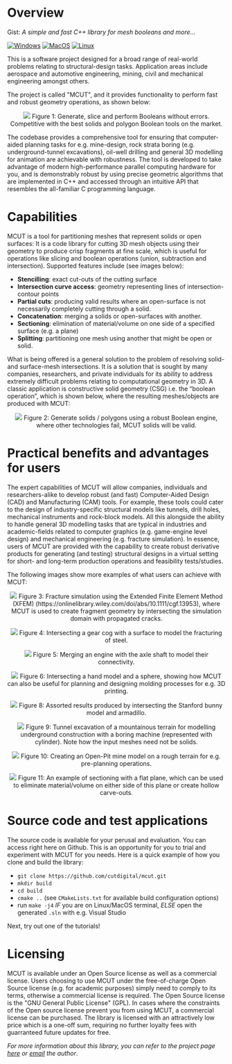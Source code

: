 # Overview

Gist: _A simple and fast C++ library for mesh booleans and more..._ 

[![Windows](https://github.com/cutdigital/mcut/actions/workflows/windows.yml/badge.svg)](https://github.com/cutdigital/mcut/actions/workflows/windows.yml)
[![MacOS](https://github.com/cutdigital/mcut/actions/workflows/macos.yml/badge.svg)](https://github.com/cutdigital/mcut/actions/workflows/macos.yml) [![Linux](https://github.com/cutdigital/mcut/actions/workflows/linux.yaml/badge.svg)](https://github.com/cutdigital/mcut/actions/workflows/linux.yaml)

This is a software project designed for a broad range of real-world problems relating to structural-design tasks. Application areas include aerospace and automotive engineering, mining, civil and mechanical engineering amongst others. 

The project is called "MCUT", and it provides functionality to perform fast and robust geometry operations, as shown below:

<p align="center">
  <img src="https://github.com/cutdigital/mcut.github.io/blob/master/docs/media/repo-teaser/github-teaser.png?raw=true">
  Figure 1: Generate, slice and perform Booleans without errors. Competitive with the best solids and polygon Boolean tools on the market.
</p>


The codebase provides a comprehensive tool for ensuring that computer-aided planning tasks for e.g. mine-design, rock strata boring (e.g. underground-tunnel excavations), oil-well drilling and general 3D modelling for animation are achievable with robustness. The tool is developed to take advantage of modern high-performance parallel computing hardware for you, and is demonstrably robust by using precise geometric algorithms that are implemented in C++ and accessed through an intuitive API that resembles the all-familiar C programming language.

# Capabilities

MCUT is a tool for partitioning meshes that represent solids or open surfaces: It is a code library for cutting 3D mesh objects using their geometry to produce crisp fragments at fine scale, which is useful for operations like slicing and boolean operations (union, subtraction and intersection). Supported features include (see images below):

* **Stencilling**: exact cut-outs of the cutting surface
* **Intersection curve access**: geometry representing lines of intersection-contour points
* **Partial cuts**: producing valid results where an open-surface is not necessarily completely cutting through a solid.
* **Concatenation**: merging a solids or open-surfaces with another.
* **Sectioning**: elimination of material/volume on one side of a specified surface (e.g. a plane) 
* **Splitting**: partitioning one mesh using another that might be open or solid. 

What is being offered is a general solution to the problem of resolving solid- and surface-mesh intersections. It is a solution that is sought by many companies, researchers, and private individuals for its ability to address extremely difficult problems relating to computational geometry in 3D. A classic application is constructive solid geometry (CSG) i.e. the “boolean operation”, which is shown below, where the resulting meshes/objects are produced with MCUT:

<p align="center">
  <img src="https://github.com/cutdigital/mcut.github.io/blob/master/docs/media/repo-teaser/teaser2.png?raw=true">
  Figure 2: Generate solids / polygons using a robust Boolean engine, where other technologies fail, MCUT solids will be valid.
</p>

# Practical benefits and advantages for users

The expert capabilities of MCUT will allow companies, individuals and researchers-alike to develop robust (and fast) Computer-Aided Design (CAD) and Manufacturing (CAM) tools. For example, these tools could cater to the design of industry-specific structural models like tunnels, drill holes, mechanical instruments and rock-block models. All this alongside the ability to handle general 3D modelling tasks that are typical in industries and academic-fields related to computer graphics (e.g. game-engine level design) and mechanical engineering (e.g. fracture simulation). In essence, users of MCUT are provided with the capability to create robust derivative products for generating (and testing) structural designs in a virtual setting for short- and long-term production operations and feasibility tests/studies.

The following images show more examples of what users can achieve with MCUT:

<p align="center">
  <img src="https://github.com/cutdigital/mcut.github.io/blob/master/docs/media/repo-teaser/extra-images/eg-teaser.jpg?raw=true">
  Figure 3: Fracture simulation using the Extended Finite Element Method (XFEM) (https://onlinelibrary.wiley.com/doi/abs/10.1111/cgf.13953), where MCUT is used to create fragment geometry by intersecting the simulation domain with propagated cracks.
</p>

<p align="center">
  <img src="https://github.com/cutdigital/mcut.github.io/blob/master/docs/media/repo-teaser/extra-images/image156.png?raw=true">
  Figure 4: Intersecting a gear cog with a surface to model the fracturing of steel.
</p>

<p align="center">
  <img src="https://github.com/cutdigital/mcut.github.io/blob/master/docs/media/repo-teaser/extra-images/path1471.png?raw=true">
  Figure 5: Merging an engine with the axle shaft to model their connectivity.
</p>

<p align="center">
  <img src="https://github.com/cutdigital/mcut.github.io/blob/master/docs/media/repo-teaser/extra-images/arm-sphere.png?raw=true">
  Figure 6: Intersecting a hand model and a sphere, showing how MCUT can also be useful for planning and designing molding processes for e.g. 3D printing.
</p>

<p align="center">
  <img src="https://github.com/cutdigital/mcut.github.io/blob/master/docs/media/repo-teaser/extra-images/arma-bunn.png?raw=true">
  Figure 8: Assorted results produced by intersecting the Stanford bunny model and armadillo.
</p>

<p align="center">
  <img src="https://github.com/cutdigital/mcut.github.io/blob/master/docs/media/repo-teaser/extra-images/path1471-2.png?raw=true">
  Figure 9: Tunnel excavation of a mountainous terrain for modelling underground construction with a boring machine (represented with cylinder). Note how the input meshes need not be solids.
</p>

<p align="center">
  <img src="https://github.com/cutdigital/mcut.github.io/blob/master/docs/media/repo-teaser/extra-images/image111.png?raw=true">
  Figure 10: Creating an Open-Pit mine model on a rough terrain for e.g. pre-planning operations.
</p>

<p align="center">
  <img src="https://github.com/cutdigital/mcut.github.io/blob/master/docs/media/repo-teaser/extra-images/path1471-5.png?raw=true">
  Figure 11: An example of sectioning with a flat plane, which can be used to eliminate material/volume on either side of this plane or create hollow carve-outs.
</p>

# Source code and test applications

The source code is available for your perusal and evaluation. You can access right here on Github. This is an opportunity for you to trial and experiment with MCUT for you needs. Here is a quick example of how you clone and build the library:

* `git clone https://github.com/cutdigital/mcut.git` 
* `mkdir build`
* `cd build`
* `cmake ..` (see `CMakeLists.txt` for available build configuration options) 
* run `make -j4` *IF* you are on Linux/MacOS terminal, *ELSE* open the generated `.sln` with e.g. Visual Studio

Next, try out one of the tutorials!

# Licensing

MCUT is available under an Open Source license as well as a commercial license. Users choosing to use MCUT under the free-of-charge Open Source license (e.g. for academic purposes) simply need to comply to its terms, otherwise a commercial license is required. The Open Source license is the "GNU General Public License" (GPL). In cases where the constraints of the Open source license prevent you from using MCUT, a commercial license can be purchased. The library is licensed with an attractively low price which is a one-off sum, requiring no further loyalty fees with guarranteed future updates for free.   

_For more information about this library, you can refer to the project page [here](https://cutdigital.github.io/mcut.site/) or [email](floyd.m.chitalu@gmail.com) the author_.
